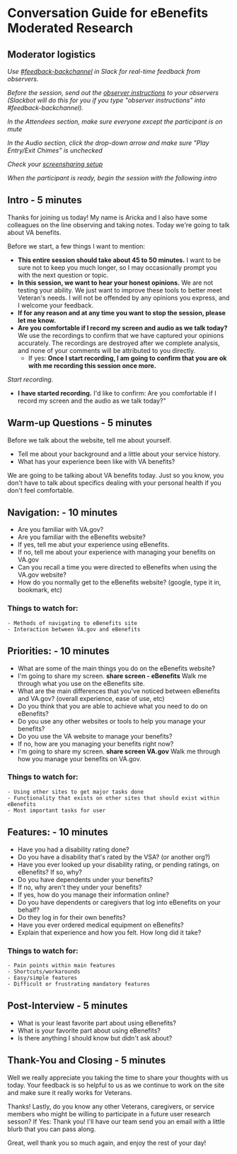 # Conversation Guide for eBenefits Moderated Research

## Moderator logistics

*Use [#feedback-backchannel](https://dsva.slack.com/messages/C40B45NJK/details/) in Slack for real-time feedback from observers.*

*Before the session, send out the [observer instructions](https://github.com/department-of-veterans-affairs/vets.gov-team/blob/master/Practice%20Areas/Research/Research%20Process%20and%20Templates/observer-instructions.md) to your observers (Slackbot will do this for you if you type "observer instructions" into #feedback-backchannel).*

*In the Attendees section, make sure everyone except the participant is on mute*

*In the Audio section, click the drop-down arrow and make sure "Play Entry/Exit Chimes" is unchecked*

*Check your [screensharing setup](https://github.com/department-of-veterans-affairs/vets.gov-team/blob/master/Practice%20Areas/remote-work/sharing-your-screen.md)*

*When the participant is ready, begin the session with the following intro*

## Intro - 5 minutes

Thanks for joining us today! My name is Aricka and I also have some colleagues on the line observing and taking notes. Today we're going to talk about VA benefits. 

Before we start, a few things I want to mention:

- **This entire session should take about 45 to 50 minutes.** I want to be sure not to keep you much longer, so I may occasionally prompt you with the next question or topic.
- **In this session, we want to hear your honest opinions.** We are not testing your ability. We just want to improve these tools to better meet Veteran's needs. I will not be offended by any opinions you express, and I welcome your feedback.
- **If for any reason and at any time you want to stop the session, please let me know.** 
- **Are you comfortable if I record my screen and audio as we talk today?** We use the recordings to confirm that we have captured your opinions accurately. The recordings are destroyed after we complete analysis, and none of your comments will be attributed to you directly. 
    - If yes: **Once I start recording, I am going to confirm that you are ok with me recording this session once more.** 

*Start recording.*

- **I have started recording.** I'd like to confirm: Are you comfortable if I record my screen and the audio as we talk today?" 

## Warm-up Questions - 5 minutes

Before we talk about the website, tell me about yourself.  
- Tell me about your background and a little about your service history.
- What has your experience been like with VA benefits?

We are going to be talking about VA benefits today. Just so you know, you don't have to talk about specifics dealing with your personal health if you don't feel comfortable. 

## Navigation: - 10 minutes

- Are you familiar with VA.gov?
- Are you familiar with the eBenefits website?
- If yes, tell me abut your experience using eBenefits.
- If no, tell me about your experience with managing your benefits on VA.gov
- Can you recall a time you were directed to eBenefits when using the VA.gov website?
- How do you normally get to the eBenefits website? (google, type it in, bookmark, etc)

### Things to watch for:

    - Methods of navigating to eBenefits site
    - Interaction between VA.gov and eBenefits

## Priorities: - 10 minutes

- What are some of the main things you do on the eBenefits website?
- I'm going to share my screen. **share screen - eBenefits** Walk me through what you use on the eBenefits site. 
- What are the main differences that you've noticed between eBenefits and VA.gov? (overall experience, ease of use, etc)
- Do you think that you are able to achieve what you need to do on eBenefits?
- Do you use any other websites or tools to help you manage your benefits?
- Do you use the VA website to manage your benefits?
- If no, how are you managing your benefits right now?
- I'm going to share my screen. **share screen VA.gov** Walk me through how you manage your benefits on VA.gov.

### Things to watch for:

    - Using other sites to get major tasks done
    - Functionality that exists on other sites that should exist within eBenefits
    - Most important tasks for user

## Features: - 10 minutes

- Have you had a disability rating done?
- Do you have a disability that's rated by the VSA? (or another org?)
- Have you ever looked up your disability rating, or pending ratings, on eBenefits? If so, why?
- Do you have dependents under your benefits?
- If no, why aren't they under your benefits?
- If yes, how do you manage their information online?
- Do you have dependents or caregivers that log into eBenefits on your behalf?
- Do they log in for their own benefits?
- Have you ever ordered medical equipment on eBenefits?
- Explain that experience and how you felt. How long did it take?

### Things to watch for:

    - Pain points within main features
    - Shortcuts/workarounds
    - Easy/simple features
    - Difficult or frustrating mandatory features

## Post-Interview - 5 minutes

- What is your least favorite part about using eBenefits?
- What is your favorite part about using eBenefits?
- Is there anything I should know but didn't ask about? 

## Thank-You and Closing - 5 minutes

Well we really appreciate you taking the time to share your thoughts with us today. Your feedback is so helpful to us as we continue to work on the site and make sure it really works for Veterans.

Thanks! Lastly, do you know any other Veterans, caregivers, or service members who might be willing to participate in a future user research sesson? 
    If Yes: Thank you! I'll have our team send you an email with a little blurb that you can pass along. 

Great, well thank you so much again, and enjoy the rest of your day!
